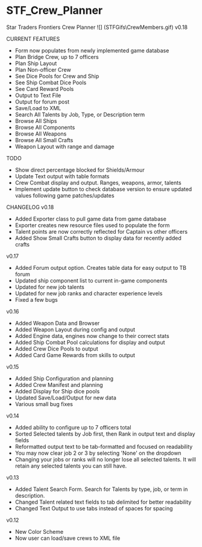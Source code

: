 # STF_Crew_Planner
Star Traders Frontiers Crew Planner 
![] (STFGifs\CrewMembers.gif)
v0.18

CURRENT FEATURES
- Form now populates from newly implemented game database
- Plan Bridge Crew, up to 7 officers
- Plan Ship Layout
- Plan Non-officer Crew
- See Dice Pools for Crew and Ship
- See Ship Combat Dice Pools
- See Card Reward Pools
- Output to Text File
- Output for forum post
- Save/Load to XML
- Search All Talents by Job, Type, or Description term
- Browse All Ships
- Browse All Components
- Browse All Weapons
- Browse All Small Crafts
- Weapon Layout with range and damage


TODO
- Show direct percentage blocked for Shields/Armour
- Update Text output with table formats
- Crew Combat display and output.  Ranges, weapons, armor, talents
- Implement update button to check database version to ensure updated values following game patches/updates


CHANGELOG
v0.18
- Added Exporter class to pull game data from game database
- Exporter creates new resource files used to populate the form
- Talent points are now correctly reflected for Captain vs other officers
- Added Show Small Crafts button to display data for recently added crafts 

v0.17
- Added Forum output option.  Creates table data for easy output to TB forum
- Updated ship component list to current in-game components
- Updated for new job talents
- Updated for new job ranks and character experience levels
- Fixed a few bugs

v0.16
- Added Weapon Data and Browser
- Added Weapon Layout during config and output
- Added Engine data, engines now change to their correct stats
- Added Ship Combat Pool calculations for display and output
- Added Crew Dice Pools to output
- Added Card Game Rewards from skills to output

v0.15
- Added Ship Configuration and planning
- Added Crew Manifest and planning
- Added Display for Ship dice pools
- Updated Save/Load/Output for new data
- Various small bug fixes

v0.14
- Added ability to configure up to 7 officers total
- Sorted Selected talents by Job first, then Rank in output text and display fields
- Reformatted output text to be tab-formatted and focused on readability
- You may now clear job 2 or 3 by selecting 'None' on the dropdown
- Changing your jobs or ranks will no longer lose all selected talents. It will retain any selected talents you can still have.

v0.13
- Added Talent Search Form. Search for Talents by type, job, or term in description.
- Changed Talent related text fields to tab delimited for better readability
- Changed Text Output to use tabs instead of spaces for spacing

v0.12
- New Color Scheme
- Now user can load/save crews to XML file
